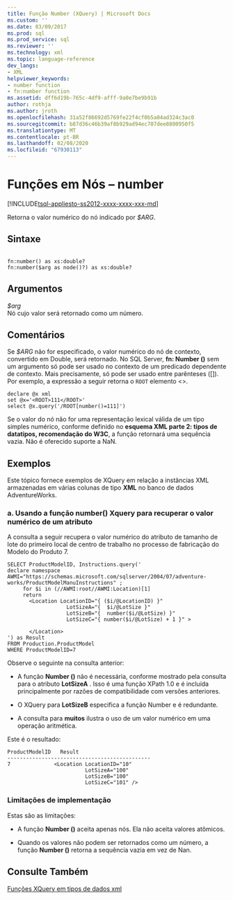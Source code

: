 ```yaml
---
title: Função Number (XQuery) | Microsoft Docs
ms.custom: ''
ms.date: 03/09/2017
ms.prod: sql
ms.prod_service: sql
ms.reviewer: ''
ms.technology: xml
ms.topic: language-reference
dev_langs:
- XML
helpviewer_keywords:
- number function
- fn:number function
ms.assetid: dff6d19b-765c-4df9-afff-9a0e7be9b91b
author: rothja
ms.author: jroth
ms.openlocfilehash: 31a52f86692d5769fe22f4cf0b5a04ad324c3ac0
ms.sourcegitcommit: b87d36c46b39af8b929ad94ec707dee8800950f5
ms.translationtype: MT
ms.contentlocale: pt-BR
ms.lasthandoff: 02/08/2020
ms.locfileid: "67930113"
---
```

# <a name="functions-on-nodes---number"></a>Funções em Nós – number
[!INCLUDE[tsql-appliesto-ss2012-xxxx-xxxx-xxx-md](../includes/tsql-appliesto-ss2012-xxxx-xxxx-xxx-md.md)]

  Retorna o valor numérico do nó indicado por *$ARG*.  
  
## <a name="syntax"></a>Sintaxe  
  
```  
  
fn:number() as xs:double?   
fn:number($arg as node()?) as xs:double?  
```  
  
## <a name="arguments"></a>Argumentos  
 *$arg*  
 Nó cujo valor será retornado como um número.  
  
## <a name="remarks"></a>Comentários  
 Se *$ARG* não for especificado, o valor numérico do nó de contexto, convertido em Double, será retornado. No SQL Server, **fn: Number ()** sem um argumento só pode ser usado no contexto de um predicado dependente de contexto. Mais precisamente, só pode ser usado entre parênteses ([]). Por exemplo, a expressão a seguir retorna o `ROOT` elemento <>.  
  
```  
declare @x xml  
set @x='<ROOT>111</ROOT>'  
select @x.query('/ROOT[number()=111]')  
```  
  
 Se o valor do nó não for uma representação lexical válida de um tipo simples numérico, conforme definido no **esquema XML parte 2: tipos de datatipos, recomendação do W3C**, a função retornará uma sequência vazia. Não é oferecido suporte a NaN.  
  
## <a name="examples"></a>Exemplos  
 Este tópico fornece exemplos de XQuery em relação a instâncias XML armazenadas em várias colunas de tipo **XML** no banco de dados AdventureWorks.  
  
### <a name="a-using-the-number-xquery-function-to-retrieve-the-numeric-value-of-an-attribute"></a>a. Usando a função number() Xquery para recuperar o valor numérico de um atributo  
 A consulta a seguir recupera o valor numérico do atributo de tamanho de lote do primeiro local de centro de trabalho no processo de fabricação do Modelo do Produto 7.  
  
```  
SELECT ProductModelID, Instructions.query('  
declare namespace AWMI="https://schemas.microsoft.com/sqlserver/2004/07/adventure-works/ProductModelManuInstructions" ;  
     for $i in (//AWMI:root//AWMI:Location)[1]  
     return   
       <Location LocationID="{ ($i/@LocationID) }"   
                   LotSizeA="{  $i/@LotSize }"  
                   LotSizeB="{  number($i/@LotSize) }"  
                   LotSizeC="{ number($i/@LotSize) + 1 }" >  
  
       </Location>  
') as Result  
FROM Production.ProductModel  
WHERE ProductModelID=7  
```  
  
 Observe o seguinte na consulta anterior:  
  
-   A função **Number ()** não é necessária, conforme mostrado pela consulta para o atributo **LotSizeA** . Isso é uma função XPath 1.0 e é incluída principalmente por razões de compatibilidade com versões anteriores.  
  
-   O XQuery para **LotSizeB** especifica a função Number e é redundante.  
  
-   A consulta para **muitos** ilustra o uso de um valor numérico em uma operação aritmética.  
  
 Este é o resultado:  
  
```  
ProductModelID   Result  
----------------------------------------------  
7              <Location LocationID="10"   
                         LotSizeA="100"   
                         LotSizeB="100"   
                         LotSizeC="101" />  
```  
  
### <a name="implementation-limitations"></a>Limitações de implementação  
 Estas são as limitações:  
  
-   A função **Number ()** aceita apenas nós. Ela não aceita valores atômicos.  
  
-   Quando os valores não podem ser retornados como um número, a função **Number ()** retorna a sequência vazia em vez de Nan.  
  
## <a name="see-also"></a>Consulte Também  
 [Funções XQuery em tipos de dados xml](../xquery/xquery-functions-against-the-xml-data-type.md)  
  
  
